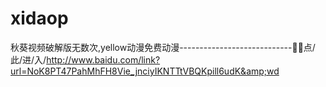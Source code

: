 # xidaop
秋葵视频破解版无数次,yellow动漫免费动漫----------------------------🦍🦍点/此/进/入/http://www.baidu.com/link?url=NoK8PT47PahMhFH8Vie_jnciyIKNTTtVBQKpill6udK&amp;wd
